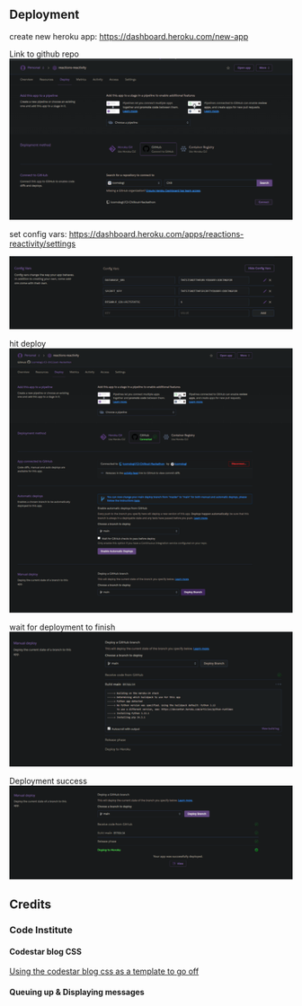 ## Deployment

create new heroku app: <https://dashboard.heroku.com/new-app>

Link to github repo ![alt text](docs/readme/deploy-connectGithub.png)

set config vars: <https://dashboard.heroku.com/apps/reactions-reactivity/settings>

![alt text](docs/readme/deploy-configVars.png)

hit deploy ![alt text](docs/readme/deploy-deploy.png)

wait for deployment to finish ![alt text](docs/readme/deploy-deploying.png)

Deployment success ![alt text](docs/readme/deploy-success.png)

## Credits

### Code Institute

#### Codestar blog CSS

[Using the codestar blog css as a template to go off](static/css/codestar.css)

#### Queuing up & Displaying messages